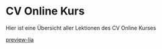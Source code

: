 <!--
author:     Leon Endris

email:      leendris@uni-koblenz.de

version:    0.0.1

language:   de

narrator:   Deutsch Female

comment:    Dies ist die LandingPage 
            des CV online Kurses von 
            der aus wir in jede Lektion
            wechseln können

link:       ../CSS/main.css 

script:     ../JavaScript/LiaScriptCustom.js

-->

# CV Online Kurs
Hier ist eine Übersicht aller Lektionen des CV Online Kurses

[preview-lia](../Markdown/Sandbox.md)

